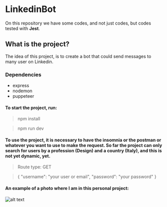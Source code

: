 # LinkedinBot
On this repository we have some codes, and not just codes, but codes tested with **Jest**.

## What is the project?
The idea of this project, is to create a bot that could send messages to many user on Linkedin.

### Dependencies
  + express
  + nodemon
  + puppeteer
  
#### To start the project, run:

> npm install

> npm run dev

#### To use the project, it is necessary to have the insomnia or the postman or whatever you want to use to make the request. So far the project can only search for users by a profession (Design) and a country (Italy), and this is not yet dynamic, yet.
> Route type: GET

> {
    "username": "your user or email",
    "password": "your password"
}

#### An example of a photo where I am in this personal project:
![alt text](/home/thiago/Studies/linkedin-bot/app/screenshots)
